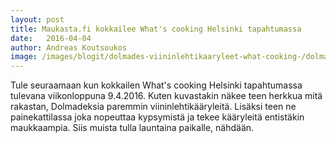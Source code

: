```yaml
---
layout: post
title: Maukasta.fi kokkailee What's cooking Helsinki tapahtumassa
date:	2016-04-04
author: Andreas Koutsoukos
image: /images/blogit/dolmades-viininlehtikaaryleet-what-cooking-/dolmades-viininlehtikaaryleet-what-cooking-helsinki-1000.jpg
---
```

Tule seuraamaan kun kokkailen What's cooking Helsinki tapahtumassa tulevana viikonloppuna 9.4.2016.
Kuten kuvastakin näkee teen herkkua mitä rakastan, Dolmadeksia paremmin viininlehtikääryleitä. Lisäksi teen ne painekattilassa joka nopeuttaa kypsymistä ja tekee kääryleitä entistäkin maukkaampia. Siis muista tulla launtaina paikalle, nähdään.
